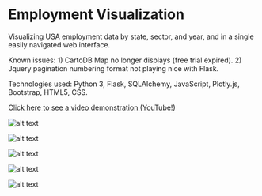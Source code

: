 # Employment Visualization

Visualizing USA employment data by state, sector, and year, and in a single easily navigated web interface.

Known issues: 1) CartoDB Map no longer displays (free trial expired). 2) Jquery pagination numbering format not playing nice with Flask. 

Technologies used: Python 3, Flask, SQLAlchemy, JavaScript, Plotly.js, Bootstrap, HTML5, CSS.

[Click here to see a video demonstration (YouTube!)](https://youtu.be/cPegAxDU1sk "YouTube!")


![alt text](https://github.com/Allenfp/USA-Labor-Visualization/blob/master/country_map.png)

![alt text](https://github.com/Allenfp/USA-Labor-Visualization/blob/master/country_graph.png)

![alt text](https://github.com/Allenfp/USA-Labor-Visualization/blob/master/by_state_graph.png)

![alt text](https://github.com/Allenfp/USA-Labor-Visualization/blob/master/by_state_by_year.png)

![alt text](https://github.com/Allenfp/USA-Labor-Visualization/blob/master/data_table.png)
